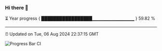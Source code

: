 ### Hi there 👋

⏳ Year progress { █████████████████▁▁▁▁▁▁▁▁▁▁▁▁▁ } 59.82 %

---

⏰ Updated on Tue, 06 Aug 2024 22:37:15 GMT

![Progress Bar CI](https://github.com/IshwaranRudhara/GIT-ACTION/workflows/Progress%20Bar%20CI/badge.svg)
